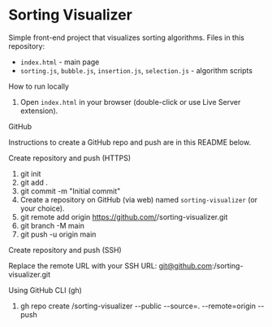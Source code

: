 # Sorting Visualizer

Simple front-end project that visualizes sorting algorithms. Files in this repository:

- `index.html` - main page
- `sorting.js`, `bubble.js`, `insertion.js`, `selection.js` - algorithm scripts

How to run locally

1. Open `index.html` in your browser (double-click or use Live Server extension).

GitHub

Instructions to create a GitHub repo and push are in this README below.

Create repository and push (HTTPS)

1. git init
2. git add .
3. git commit -m "Initial commit"
4. Create a repository on GitHub (via web) named `sorting-visualizer` (or your choice).
5. git remote add origin https://github.com/<your-username>/sorting-visualizer.git
6. git branch -M main
7. git push -u origin main

Create repository and push (SSH)

Replace the remote URL with your SSH URL: git@github.com:<your-username>/sorting-visualizer.git

Using GitHub CLI (gh)

1. gh repo create <your-username>/sorting-visualizer --public --source=. --remote=origin --push
